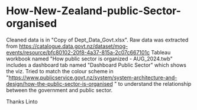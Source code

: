 # How-New-Zealand-public-Sector-organised

Cleaned data is in "Copy of Dept_Data_Govt.xlsx". 
Raw data was extracted from https://catalogue.data.govt.nz/dataset/mog-events/resource/bfc80102-20f8-4a37-815a-2c07c667101c
Tableau workbook named "How public sector is organized - AUG_2024.twb" includes a dashboard tab named "Dashboard Public Sector" which shows the viz.
Tried to match the colour scheme in "https://www.publicservice.govt.nz/system/system-architecture-and-design/how-the-public-sector-is-organised " to understand the relationship between the government and public sector.


Thanks
Linto

